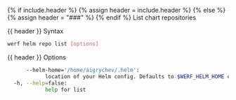 {% if include.header %}
{% assign header = include.header %}
{% else %}
{% assign header = "###" %}
{% endif %}
List chart repositories

{{ header }} Syntax

```bash
werf helm repo list [options]
```

{{ header }} Options

```bash
      --helm-home='/home/aigrychev/.helm':
            location of your Helm config. Defaults to $WERF_HELM_HOME or $HELM_HOME
  -h, --help=false:
            help for list
```

